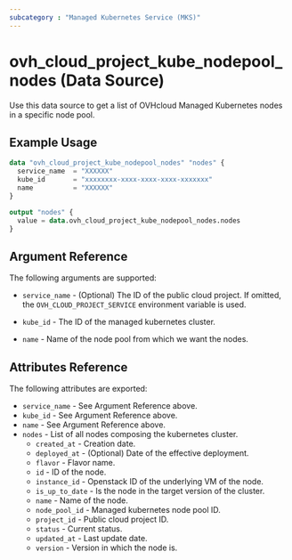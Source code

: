 ```yaml
---
subcategory : "Managed Kubernetes Service (MKS)"
---
```


# ovh_cloud_project_kube_nodepool_nodes (Data Source)

Use this data source to get a list of OVHcloud Managed Kubernetes nodes in a specific node pool.

## Example Usage

```terraform
data "ovh_cloud_project_kube_nodepool_nodes" "nodes" {
  service_name  = "XXXXXX"
  kube_id       = "xxxxxxxx-xxxx-xxxx-xxxx-xxxxxxx"
  name          = "XXXXXX"
}

output "nodes" {
  value = data.ovh_cloud_project_kube_nodepool_nodes.nodes
}
```

## Argument Reference

The following arguments are supported:

* `service_name` - (Optional) The ID of the public cloud project. If omitted, the `OVH_CLOUD_PROJECT_SERVICE` environment variable is used.

* `kube_id` - The ID of the managed kubernetes cluster.

* `name` - Name of the node pool from which we want the nodes.

## Attributes Reference

The following attributes are exported:

* `service_name` - See Argument Reference above.
* `kube_id` - See Argument Reference above.
* `name` - See Argument Reference above.
* `nodes` - List of all nodes composing the kubernetes cluster.
  * `created_at` - Creation date.
  * `deployed_at` - (Optional) Date of the effective deployment.
  * `flavor` - Flavor name.
  * `id` - ID of the node.
  * `instance_id` - Openstack ID of the underlying VM of the node.
  * `is_up_to_date` - Is the node in the target version of the cluster.
  * `name` - Name of the node.
  * `node_pool_id` - Managed kubernetes node pool ID.
  * `project_id` - Public cloud project ID.
  * `status` - Current status.
  * `updated_at` - Last update date.
  * `version` - Version in which the node is.
